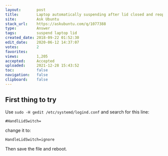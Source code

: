 ```yaml
---
layout:       post
title:        Laptop automatically suspending after lid closed and reopened
site:         Ask Ubuntu
stack_url:    https://askubuntu.com/q/1077388
type:         Answer
tags:         suspend laptop lid
created_date: 2018-09-22 01:52:30
edit_date:    2020-06-12 14:37:07
votes:        2
favorites:    
views:        1,205
accepted:     Accepted
uploaded:     2021-12-28 15:43:52
toc:          false
navigation:   false
clipboard:    false
---
```


## First thing to try

Use `sudo -H gedit /etc/systemd/logind.conf` and search for this line:

``` 
#HandlLidSwitch=

```

change it to:

``` 
HandleLidSwitch=ignore

```

Then save the file and reboot.
